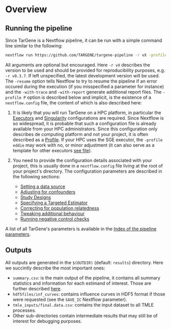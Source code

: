 # Overview

## Running the pipeline

Since TarGene is a Nextflow pipeline, it can be run with a simple command line similar to the following:

```bash
nextflow run https://github.com/TARGENE/targene-pipeline -r vX -profile P -resume -with-trace -with-report
```

All arguments are optional but encouraged. Here `-r vX` describes the version to be used and should be provided for reproducibility purposes, e.g. `-r v0.3.7`. If left unspecified, the latest development version will be used. The `-resume` option tells Nextflow to try to resume the pipeline if an error occured during the execution (if you misspecified a parameter for instance) and the `-with-trace` and `-with-report` generate additional report files. The `-profile P` option is described below and implicit, is the existence of a `nextflow.config` file, the content of which is also described here:

1. It is likely that you will run TarGene on a HPC platform, in particular the [Executors](https://www.nextflow.io/docs/latest/executor.html) and [Singularity](https://www.nextflow.io/docs/latest/container.html#singularity) configurations are required. Since Nextflow is so widespread, it is probable that such a configuration file is already available from your HPC administrators. Since this configuration only describes de computing platform and not your project, it is often described as a [Profile](https://www.nextflow.io/docs/latest/config.html#config-profiles). If your HPC uses the SGE executor, the `-profile eddie` may work with no, or minor adjustment (it can also serve as a template for other executors [see file](https://github.com/TARGENE/targene-pipeline/blob/main/conf/eddie.config)).

2. You need to provide the configuration details associated with your project, this is usually done in a `nextflow.config` file living at the root of your project's directory. The configuration parameters are described in the following sections:
    - [Setting a data source](@ref)
    - [Adjusting for confounders](@ref)
    - [Study Designs](@ref)
    - [Specifying a Targeted Estimator](@ref)
    - [Correcting for population relatedness](@ref)
    - [Tweaking additional behaviour](@ref)
    - [Running negative control checks](@ref)

A list of all TarGene's parameters is available in the [Index of the pipeline parameters](@ref).

## Outputs

All outputs are generated in the `$(OUTDIR)` (default: `results`) directory. Here we succintly describe the most important ones:

- `summary.csv`: is the main output of the pipeline, it contains all summary statistics and information for each estimand of interest. Those are further described [here](https://targene.github.io/TargetedEstimation.jl/stable/tmle_estimation/#Output-file).
- `hdf5files/inf_curves`: contains influence curves in HDF5 format if those were requested (see the `SAVE_IC` Nextflow parameter).
- `tmle_inputs/final.data.csv`: contains the input dataset to all TMLE processes.
- Other sub-directories contain intermediate results that may still be of interest for debugging purposes.
